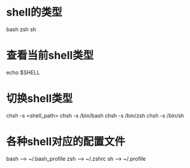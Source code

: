 # shell的类型
bash
zsh
sh

# 查看当前shell类型
echo $SHELL

# 切换shell类型
chsh -s <shell_path>
chsh -s /bin/bash
chsh -s /bin/zsh
chsh -s /bin/sh

# 各种shell对应的配置文件
bash --> ~/.bash_profile
zsh --> ~/.zshrc
sh --> ~/.profile
